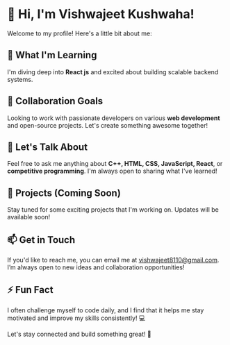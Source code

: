 # 👋 Hi, I'm Vishwajeet Kushwaha!

Welcome to my profile! Here's a little bit about me:

## 🌱 What I'm Learning
I'm diving deep into **React js** and excited about building scalable backend systems.

## 👯 Collaboration Goals
Looking to work with passionate developers on various **web development** and open-source projects. Let's create something awesome together!

## 💬 Let's Talk About
Feel free to ask me anything about **C++, HTML, CSS, JavaScript, React**, or **competitive programming**. I'm always open to sharing what I've learned!

## 🚀 Projects (Coming Soon)
Stay tuned for some exciting projects that I'm working on. Updates will be available soon!

## 📫 Get in Touch
If you'd like to reach me, you can email me at [vishwajeet8110@gmail.com](mailto:vishwajeet8110@gmail.com). I’m always open to new ideas and collaboration opportunities!

## ⚡ Fun Fact
I often challenge myself to code daily, and I find that it helps me stay motivated and improve my skills consistently! 💻


Let's stay connected and build something great! 🚀


